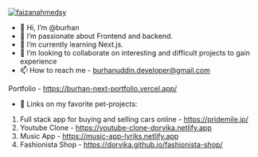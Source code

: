<p align="left"> <a href="https://github.com/ryo-ma/github-profile-trophy"><img src="https://github-profile-trophy.vercel.app/?username=faizanahmedsy" alt="faizanahmedsy" /></a> </p>



- 👋 Hi, I’m @burhan
- 👀 I’m passionate about Frontend and backend.
- 🌱 I’m currently learning Next.js.
- 💞️ I’m looking to collaborate on interesting and difficult projects to gain experience
- 📫 How to reach me - burhanuddin.developer@gmail.com

Portfolio - https://burhan-next-portfolio.vercel.app/

- 🔗 Links on my favorite pet-projects:
1. Full stack app for buying and selling cars online - https://pridemile.jp/
2. Youtube Clone - https://youtube-clone-dorvika.netlify.app
3. Music App - https://music-app-lyriks.netlify.app
4. Fashionista Shop - https://dorvika.github.io/fashionista-shop/

<!---
dorvika/dorvika is a ✨ special ✨ repository because its `README.md` (this file) appears on your GitHub profile.
You can click the Preview link to take a look at your changes.
--->
<!--
**DevinBurhan/DevinBurhan** is a ✨ _special_ ✨ repository because its `README.md` (this file) appears on your GitHub profile.

Here are some ideas to get you started:

- 🔭 I’m currently working on ...
- 🌱 I’m currently learning ...
- 👯 I’m looking to collaborate on ...
- 🤔 I’m looking for help with ...
- 💬 Ask me about ...
- 📫 How to reach me: ...
- 😄 Pronouns: ...
- ⚡ Fun fact: ...
-->
